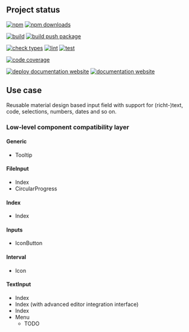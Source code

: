 <!-- !/usr/bin/env markdown
-*- coding: utf-8 -*-
region header
Copyright Torben Sickert (info["~at~"]torben.website) 16.12.2012

License
-------

This library written by Torben Sickert stand under a creative commons naming
3.0 unported license. See https://creativecommons.org/licenses/by/3.0/deed.de
endregion -->

Project status
--------------

[![npm](https://img.shields.io/npm/v/react-input-material?color=%23d55e5d&label=npm%20package%20version&logoColor=%23d55e5d&style=for-the-badge)](https://www.npmjs.com/package/react-input-material)
[![npm downloads](https://img.shields.io/npm/dy/react-input-material.svg?style=for-the-badge)](https://www.npmjs.com/package/react-input-material)

[![build](https://img.shields.io/github/actions/workflow/status/thaibault/react-input-material/build.yaml?style=for-the-badge)](https://github.com/thaibault/react-input-material/actions/workflows/build.yaml)
[![build push package](https://img.shields.io/github/actions/workflow/status/thaibault/react-input-material/build-package-and-push.yaml?label=build%20push%20package&style=for-the-badge)](https://github.com/thaibault/react-input-material/actions/workflows/build-package-and-push.yaml)

[![check types](https://img.shields.io/github/actions/workflow/status/thaibault/react-input-material/check-types.yaml?label=check%20types&style=for-the-badge)](https://github.com/thaibault/react-input-material/actions/workflows/check-types.yaml)
[![lint](https://img.shields.io/github/actions/workflow/status/thaibault/react-input-material/lint.yaml?label=lint&style=for-the-badge)](https://github.com/thaibault/react-input-material/actions/workflows/lint.yaml)
[![test](https://img.shields.io/github/actions/workflow/status/thaibault/react-input-material/test-coverage-report.yaml?label=test&style=for-the-badge)](https://github.com/thaibault/react-input-material/actions/workflows/test-coverage-report.yaml)

[![code coverage](https://img.shields.io/coverallsCoverage/github/thaibault/react-input-material?label=code%20coverage&style=for-the-badge)](https://coveralls.io/github/thaibault/react-input-material)

[![deploy documentation website](https://img.shields.io/github/actions/workflow/status/thaibault/react-input-material/deploy-documentation-website.yaml?label=deploy%20documentation%20website&style=for-the-badge)](https://github.com/thaibault/react-input-material/actions/workflows/deploy-documentation-website.yaml)
[![documentation website](https://img.shields.io/website-up-down-green-red/https/torben.website/react-input-material.svg?label=documentation-website&style=for-the-badge)](https://torben.website/react-input-material)

Use case
--------

Reusable material design based input field with support for (richt-)text, code,
selections, numbers, dates and so on.

### Low-level component compatibility layer

#### Generic

- Tooltip

#### FileInput

- Index
- CircularProgress

#### Index

- Index

#### Inputs

- IconButton

#### Interval

- Icon

#### TextInput

- Index
- Index (with advanced editor integration interface)
- Index
- Menu
  - TODO
